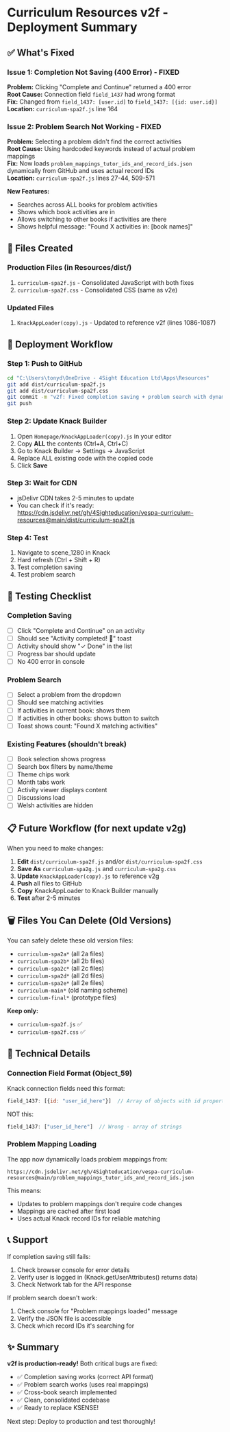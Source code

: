 # Curriculum Resources v2f - Deployment Summary

## ✅ What's Fixed

### Issue 1: Completion Not Saving (400 Error) - **FIXED**
**Problem:** Clicking "Complete and Continue" returned a 400 error  
**Root Cause:** Connection field `field_1437` had wrong format  
**Fix:** Changed from `field_1437: [user.id]` to `field_1437: [{id: user.id}]`  
**Location:** `curriculum-spa2f.js` line 164  

### Issue 2: Problem Search Not Working - **FIXED**
**Problem:** Selecting a problem didn't find the correct activities  
**Root Cause:** Using hardcoded keywords instead of actual problem mappings  
**Fix:** Now loads `problem_mappings_tutor_ids_and_record_ids.json` dynamically from GitHub and uses actual record IDs  
**Location:** `curriculum-spa2f.js` lines 27-44, 509-571  

**New Features:**
- Searches across ALL books for problem activities
- Shows which book activities are in
- Allows switching to other books if activities are there
- Shows helpful message: "Found X activities in: [book names]"

## 📁 Files Created

### Production Files (in Resources/dist/)
1. `curriculum-spa2f.js` - Consolidated JavaScript with both fixes
2. `curriculum-spa2f.css` - Consolidated CSS (same as v2e)

### Updated Files
1. `KnackAppLoader(copy).js` - Updated to reference v2f (lines 1086-1087)

## 🚀 Deployment Workflow

### Step 1: Push to GitHub
```bash
cd "C:\Users\tonyd\OneDrive - 4Sight Education Ltd\Apps\Resources"
git add dist/curriculum-spa2f.js
git add dist/curriculum-spa2f.css
git commit -m "v2f: Fixed completion saving + problem search with dynamic mapping"
git push
```

### Step 2: Update Knack Builder
1. Open `Homepage/KnackAppLoader(copy).js` in your editor
2. Copy **ALL** the contents (Ctrl+A, Ctrl+C)
3. Go to Knack Builder → Settings → JavaScript
4. Replace ALL existing code with the copied code
5. Click **Save**

### Step 3: Wait for CDN
- jsDelivr CDN takes 2-5 minutes to update
- You can check if it's ready: https://cdn.jsdelivr.net/gh/4Sighteducation/vespa-curriculum-resources@main/dist/curriculum-spa2f.js

### Step 4: Test
1. Navigate to scene_1280 in Knack
2. Hard refresh (Ctrl + Shift + R)
3. Test completion saving
4. Test problem search

## 🧪 Testing Checklist

### Completion Saving
- [ ] Click "Complete and Continue" on an activity
- [ ] Should see "Activity completed! 🎉" toast
- [ ] Activity should show "✓ Done" in the list
- [ ] Progress bar should update
- [ ] No 400 error in console

### Problem Search
- [ ] Select a problem from the dropdown
- [ ] Should see matching activities
- [ ] If activities in current book: shows them
- [ ] If activities in other books: shows button to switch
- [ ] Toast shows count: "Found X matching activities"

### Existing Features (shouldn't break)
- [ ] Book selection shows progress
- [ ] Search box filters by name/theme
- [ ] Theme chips work
- [ ] Month tabs work
- [ ] Activity viewer displays content
- [ ] Discussions load
- [ ] Welsh activities are hidden

## 📋 Future Workflow (for next update v2g)

When you need to make changes:

1. **Edit** `dist/curriculum-spa2f.js` and/or `dist/curriculum-spa2f.css`
2. **Save As** `curriculum-spa2g.js` and `curriculum-spa2g.css`
3. **Update** `KnackAppLoader(copy).js` to reference v2g
4. **Push** all files to GitHub
5. **Copy** KnackAppLoader to Knack Builder manually
6. **Test** after 2-5 minutes

## 🗑️ Files You Can Delete (Old Versions)

You can safely delete these old version files:
- `curriculum-spa2a*` (all 2a files)
- `curriculum-spa2b*` (all 2b files)
- `curriculum-spa2c*` (all 2c files)
- `curriculum-spa2d*` (all 2d files)
- `curriculum-spa2e*` (all 2e files)
- `curriculum-main*` (old naming scheme)
- `curriculum-final*` (prototype files)

**Keep only:**
- `curriculum-spa2f.js` ✅
- `curriculum-spa2f.css` ✅

## 🔧 Technical Details

### Connection Field Format (Object_59)
Knack connection fields need this format:
```javascript
field_1437: [{id: "user_id_here"}]  // Array of objects with id property
```

NOT this:
```javascript
field_1437: ["user_id_here"]  // Wrong - array of strings
```

### Problem Mapping Loading
The app now dynamically loads problem mappings from:
```
https://cdn.jsdelivr.net/gh/4Sighteducation/vespa-curriculum-resources@main/problem_mappings_tutor_ids_and_record_ids.json
```

This means:
- Updates to problem mappings don't require code changes
- Mappings are cached after first load
- Uses actual Knack record IDs for reliable matching

## 📞 Support

If completion saving still fails:
1. Check browser console for error details
2. Verify user is logged in (Knack.getUserAttributes() returns data)
3. Check Network tab for the API response

If problem search doesn't work:
1. Check console for "Problem mappings loaded" message
2. Verify the JSON file is accessible
3. Check which record IDs it's searching for

## ✨ Summary

**v2f is production-ready!** Both critical bugs are fixed:
- ✅ Completion saving works (correct API format)
- ✅ Problem search works (uses real mappings)
- ✅ Cross-book search implemented
- ✅ Clean, consolidated codebase
- ✅ Ready to replace KSENSE!

Next step: Deploy to production and test thoroughly!

